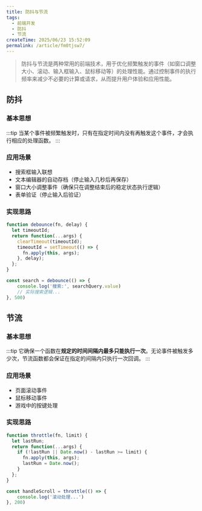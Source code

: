 ```yaml
---
title: 防抖与节流
tags:
  - 前端开发
  - 防抖
  - 节流
createTime: 2025/06/23 15:52:09
permalink: /article/fm0tjsw7/
---
```

>防抖与节流是两种常用的前端技术，用于优化频繁触发的事件（如窗口调整大小、滚动、输入框输入、鼠标移动等）的处理性能。通过控制事件的执行频率来减少不必要的计算或请求，从而提升用户体验和应用性能。
## 防抖

### 基本思想
:::tip
当某个事件被频繁触发时，只有在指定时间内没有再触发这个事件，才会执行相应的处理函数。
:::
### 应用场景
- 搜索框输入联想
- 文本编辑器的自动存档（停止输入几秒后再保存）
- 窗口大小调整事件（确保只在调整结束后的稳定状态执行逻辑）
- 表单验证（停止输入后验证）
### 实现思路

```js
function debounce(fn, delay) {
  let timeoutId;
  return function(...args) {
    clearTimeout(timeoutId);
    timeoutId = setTimeout(() => {
      fn.apply(this, args);
    }, delay);
  };
}

const search = debounce(() => {
    console.log('搜索:', searchQuery.value)
    // 实际搜索逻辑...
}, 500)
```

## 节流

### 基本思想
:::tip
它确保一个函数在**规定的时间间隔内最多只能执行一次**。无论事件被触发多少次，节流函数都会保证在指定的间隔内只执行一次回调。
:::
### 应用场景
- 页面滚动事件
- 鼠标移动事件
- 游戏中的按键处理
### 实现思路
```js
function throttle(fn, limit) {
  let lastRun;
  return function(...args) {
    if (!lastRun || Date.now() - lastRun >= limit) {
      fn.apply(this, args);
      lastRun = Date.now();
    }
  };
}

const handleScroll = throttle(() => {
    console.log('滚动处理...')
}, 200)
```